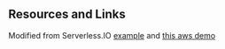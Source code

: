 

## Resources and Links

Modified from Serverless.IO [example](https://github.com/serverless/examples/tree/v3/aws-golang-simple-http-endpoint) and [this aws demo](https://github.com/aws-samples/serverless-go-demo)